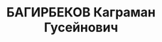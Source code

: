 ---
title: БАГИРБЕКОВ Каграман Гусейнович
description: 'род. 1900, г.Ереван (?), Армения, азербайджанец (тюрок). Образование
  среднее - русско-татарская школа г.Эривань (1915), высшее начальное училище г.Эривань
  (1917), Высшие курсы коммунального хоз-ва СССР (1930-31). Член ВКП(б) с 1922. Кандидат
  в чл. ЦК АКП(б) с 1934Исключен 11.09.1937 бюро Ворошиловского РК АКП(б) в связи
  с арестом "как враг народа". Восст. посмертно 05.03.1957 решением Бюро ЦК КП Азербайджана.

  В период АДР работал в горуправе Нахичевани, Беженском комитете в Гяндже, Окружном
  Суде г.Гянджа, Винодельческом предприятии Аветисова в Баку. В апреле-августе 1920
  - в РКМ. В 1920-22, 1923-27 - в Центр. Правлении профсоюза коммунальников. 1927-30
  - зам. Зав. Коммунхоза Баксовета. 1930 - в Наркомземе. 1930-31-учеба в Ленинграде.
  1931-33 - в системе НККХ. 1933-34 - председатель Алибайрамлинского РИК. В 1934-37
  - нач. строительства Академии Наук Аз.ССР (1937). Прож.: Аз.ССР, г.Баку.

  Арестован в 1937

  Обвинение: ст.ст. 69, 18-70, 73 УК Аз.ССР - член а/с нац-ской орг-ции, занимавшийся
  вредительством в области строительства.

  Приговор: ВКВС СССР, 13.10.1937 - 10 лет л/с с 5 годами п/п и конфискацией имущества.***
  ОСО при МГБ СССР 25.05.1949 ссылка - с. Тасеево Красноярского края. Умер 13.06.1950
  от туберкулеза легких.

  Реабилитирован ВКВС СССР 11.08.1956 за отсутствием состава преступления.

  Источники: Сталинский список от 03.10.1937 (Аз.ССР, Кат.2)| Личное дело №37138 (АПД
  УДПАР, ф.6, оп.9, д.78) | Личное дело №36774 (АПД УДПАР, ф.6, оп.9, д.430, л.22).|
  определение ВКВС СССР 11.08.1956.'
---